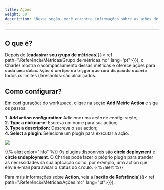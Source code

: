 ```yaml
---
title: Ações
weight: 30
description: 'Nesta seção, você encontra informações sobre as ações de métricas.'
---
```


---

## **O que é?**  

Depois de [**cadastrar seu grupo de métricas**]({{< ref path="/Referência/Métricas/Grupo de métricas.md" lang="pt">}}), o Charles mostra o acompanhamento dessas métricas e oferece ações para cada uma delas. Ação é um tipo de trigger que será disparado quando todos os limites \(thresholds\) são alcançados.

## **Como configurar?** 

Em configurações do workspace, clique na seção **Add Metric Action** e siga os passos:

**1. Add action configuration**: Adicione uma ação de configuração;  
**2. Type a nickname:** Escreva um nome para sua action;  
**3. Type a description:** Descreva o sua action;  
**4. Select a plugin:** Selecione um plugin para executar a ação.

![](/shared/workspace_metricaction%20%282%29.gif)

{{% alert color="info" %}}
Os plugins disponíveis são **circle deployment** e **circle undeployment**. O Charles pode fazer o  próprio plugin para atender às necessidades da sua aplicação como, por exemplo, uma action que envie e-mail para avisar o status do círculo.
{{% /alert %}}

Para mais informações sobre **Action**, veja a [**seção de Referência**]({{< ref path="/Referência/Métricas/Ações.md" lang="pt">}}).